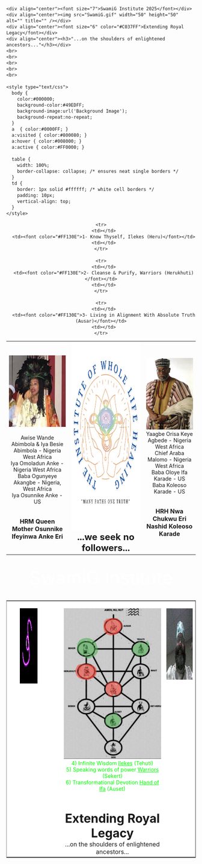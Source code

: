 <html lang="en">
  <head>
    <meta name="viewport" content="width=device-width,initial-scale=1">
    <meta charset="utf-8">
    <meta name="generator" content="SwamiGInstitute.com 70-888-Swami)">
    <meta name="dcterms.created" content="Sun, 07 Sep 2025 21:43:41 GMT">
    <meta name="description" content="SwamiG Institute 70-888-Swami Orisha Ilekes Warriors Hand of Ifa Priesthood  initiations Divinaiton 4 cowrie Shango Heru Auset Oshun Sekert Olokun Het Heru Yemojah Obarala Ausar Amen  prayer sacrifice">
    <meta name="keywords" content="Orisha,Ilekes,Warriors, Hand of Ifa, Priesthood ,initiations,Divinaiton,4 cowrie,Shango,Heru,Auset,Oshun,Sekert,Olokun,Het Heru,Yemojah,Obarala,Ausar,Amen,prayer,sacrifice">
    <title>SwamiG Institute Lineage</title>

    <div align="center"><font size="7">SwamiG Institute 2025</font></div>
    <div align="center"><img src="SwamiG.gif" width="50" height="50" alt="" title="" /></div>
    <div align="center"><font size="6" color="#C037FF">Extending Royal Legacy</font></div>
    <div align="center"><h3>"...on the shoulders of enlightened ancestors..."</h3></div>
	<br>
	<br>
	<br>
	<br>
	<br>
	
    <style type="text/css">
      body {
        color:#000000;
        background-color:#49EDFF;
        background-image:url('Background Image');
        background-repeat:no-repeat;
      }
      a  { color:#0000FF; }
      a:visited { color:#800080; }
      a:hover { color:#008000; }
      a:active { color:#FF0000; }

      table {
        width: 100%;
        border-collapse: collapse; /* ensures neat single borders */
      }
      td {
        border: 1px solid #ffffff; /* white cell borders */
        padding: 10px;
        vertical-align: top;
      }
    </style>
  </head>
  <body>

<div style="text-align: center; margin: 0; padding: 0;">
  <table>
    <tr>
      <td>
        <img src="IyaOsunnike.jpg" width="160" height="190" alt="" title="" /><br><br>
        Awise Wande Abimbola & Iya Besie Abimbola - Nigeria West Africa<br>
        Iya Omoladun Anke - Nigeria West Africa<br>
        Baba Ogunyeye Akangbe - Nigeria, West Africa<br>
        Iya Osunnike Anke - US<br><br><br>
        <font size="3"><b>HRM Queen Mother Osunnike Ifeyinwa Anke Eri</b></font>
      </td>
      <td>
        <img src="IOWLH_Logo.png" width="400" height="500" alt="" title="" />
		<br>
        <b><font size="5">...we seek no followers...</font></b>
      </td>
      <td>
        <img src="PriestKingKoleoso.jpg" width="125" height="190" alt="" title="" /><br>
        Yaagbe Orisa Keye Agbede - Nigeria West Africa<br>
        Chief Araba Malomo - Nigeria West Africa<br>
        Baba Oloye Ifa Karade - US<br>
        Baba Koleoso Karade - US<br><br><br>
        <b><font size="3">HRH Nwa Chukwu Eri Nashid Koleoso Karade</font></b>
      </td>
    </tr>

    <tr>
      <td></td>
      <td><font color="#FF130E">1- Know Thyself, Ilekes (Heru)</font></td>
      <td></td>
    </tr>

    <tr>
      <td></td>
      <td><font color="#FF130E">2- Cleanse & Purify, Warriors (Herukhuti)</font></td>
      <td></td>
    </tr>

    <tr>
      <td></td>
      <td><font color="#FF130E">3- Living in Alignment With Absolute Truth (Ausar)</font></td>
      <td></td>
    </tr>
  </table>
</div>
<br>
<font color="#FFFFFF"><div align="center"><font size="7">SwamiG Institute </font></div></font>
<br>
<div style=" text-align: left; text-indent: 0px; padding: 0px 0px 0px 0px; margin: 0px 0px 0px 0px;"><table width="100%" border="1" cellpadding="2" cellspacing="2" style="background-color: #ffffff;">
<tr valign="top">

<td style="border-width : 0px;"><br />
</td>

<td style="border-width : 0px;"><br />
</td>


<td style="border-width : 0px;"><br /><img src="SwamiG.gif" width="100" height="200" alt="" title="" />
</td>
<td style="border-width : 0px;"><br /></td>
<td style="border-width : 0px;"><br /></td>
<td style="border-width : 0px;"><br /></td>
<td style="border-width : 0px;"><br /></td>

<td style="border-width : 0px;"><br /><img src="SGI_TOL.png" width="300" height="400" alt="" title="" />
<br>
<div align="center">
<font color="#00FF00">4)	Infinite Wisdom  <u>Ilekes</u> (Tehuti) </font><br>
<font color="#00FF00">5)	Speaking words of power  <u>Warriors</u> (Sekert) </font><br>
<font color="#00FF00">6)	Transformational Devotion <u>Hand of Ifa</u> (Auset) </font><br>
<br>
<br>
<br>
<b><font size="6">Extending Royal Legacy</font></b>
<br>
<font size="3">...on the shoulders of enlightened ancestors...</font>
</div></td>
<td style="border-width : 0px;"><br /><img src="BeardedSwamiG.gif" width="150" height="190" alt="" title="" />
</tr>
</body>
</html>
